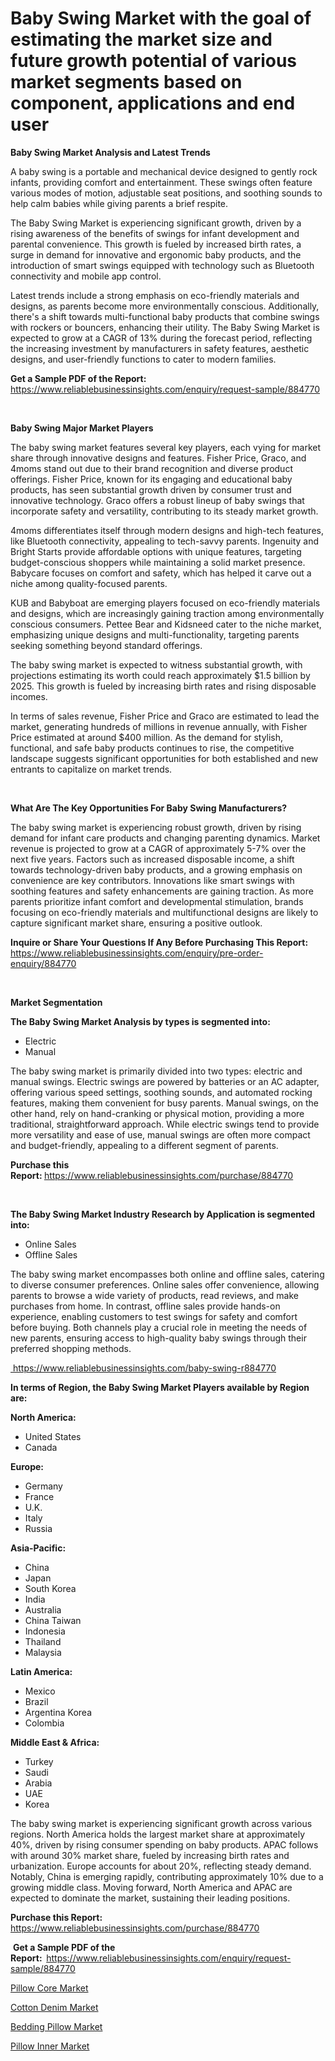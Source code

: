 <p><h1>Baby Swing Market with the goal of estimating the market size and future growth potential of various market segments based on component, applications and end user</h1></p><p><strong>Baby Swing Market Analysis and Latest Trends</strong></p>
<p><p>A baby swing is a portable and mechanical device designed to gently rock infants, providing comfort and entertainment. These swings often feature various modes of motion, adjustable seat positions, and soothing sounds to help calm babies while giving parents a brief respite. </p><p>The Baby Swing Market is experiencing significant growth, driven by a rising awareness of the benefits of swings for infant development and parental convenience. This growth is fueled by increased birth rates, a surge in demand for innovative and ergonomic baby products, and the introduction of smart swings equipped with technology such as Bluetooth connectivity and mobile app control. </p><p>Latest trends include a strong emphasis on eco-friendly materials and designs, as parents become more environmentally conscious. Additionally, there's a shift towards multi-functional baby products that combine swings with rockers or bouncers, enhancing their utility. The Baby Swing Market is expected to grow at a CAGR of 13% during the forecast period, reflecting the increasing investment by manufacturers in safety features, aesthetic designs, and user-friendly functions to cater to modern families.</p></p>
<p><strong>Get a Sample PDF of the Report:&nbsp;</strong> <a href="https://www.reliablebusinessinsights.com/enquiry/request-sample/884770?utm_campaign=84&utm_medium=2&utm_source=Github&utm_content=ia&utm_term=05022025&utm_id=baby-swing">https://www.reliablebusinessinsights.com/enquiry/request-sample/884770</a></p>
<p>&nbsp;</p>
<p><strong>Baby Swing Major Market Players</strong></p>
<p><p>The baby swing market features several key players, each vying for market share through innovative designs and features. Fisher Price, Graco, and 4moms stand out due to their brand recognition and diverse product offerings. Fisher Price, known for its engaging and educational baby products, has seen substantial growth driven by consumer trust and innovative technology. Graco offers a robust lineup of baby swings that incorporate safety and versatility, contributing to its steady market growth.</p><p>4moms differentiates itself through modern designs and high-tech features, like Bluetooth connectivity, appealing to tech-savvy parents. Ingenuity and Bright Starts provide affordable options with unique features, targeting budget-conscious shoppers while maintaining a solid market presence. Babycare focuses on comfort and safety, which has helped it carve out a niche among quality-focused parents.</p><p>KUB and Babyboat are emerging players focused on eco-friendly materials and designs, which are increasingly gaining traction among environmentally conscious consumers. Pettee Bear and Kidsneed cater to the niche market, emphasizing unique designs and multi-functionality, targeting parents seeking something beyond standard offerings.</p><p>The baby swing market is expected to witness substantial growth, with projections estimating its worth could reach approximately $1.5 billion by 2025. This growth is fueled by increasing birth rates and rising disposable incomes. </p><p>In terms of sales revenue, Fisher Price and Graco are estimated to lead the market, generating hundreds of millions in revenue annually, with Fisher Price estimated at around $400 million. As the demand for stylish, functional, and safe baby products continues to rise, the competitive landscape suggests significant opportunities for both established and new entrants to capitalize on market trends.</p></p>
<p>&nbsp;</p>
<p><strong>What Are The Key Opportunities For Baby Swing Manufacturers?</strong></p>
<p><p>The baby swing market is experiencing robust growth, driven by rising demand for infant care products and changing parenting dynamics. Market revenue is projected to grow at a CAGR of approximately 5-7% over the next five years. Factors such as increased disposable income, a shift towards technology-driven baby products, and a growing emphasis on convenience are key contributors. Innovations like smart swings with soothing features and safety enhancements are gaining traction. As more parents prioritize infant comfort and developmental stimulation, brands focusing on eco-friendly materials and multifunctional designs are likely to capture significant market share, ensuring a positive outlook.</p></p>
<p><strong>Inquire or Share Your Questions If Any Before Purchasing This Report:</strong> <a href="https://www.reliablebusinessinsights.com/enquiry/pre-order-enquiry/884770?utm_campaign=84&utm_medium=2&utm_source=Github&utm_content=ia&utm_term=05022025&utm_id=baby-swing">https://www.reliablebusinessinsights.com/enquiry/pre-order-enquiry/884770</a></p>
<p>&nbsp;</p>
<p><strong>Market Segmentation</strong></p>
<p><strong>The Baby Swing Market Analysis by types is segmented into:</strong></p>
<p><ul><li>Electric</li><li>Manual</li></ul></p>
<p><p>The baby swing market is primarily divided into two types: electric and manual swings. Electric swings are powered by batteries or an AC adapter, offering various speed settings, soothing sounds, and automated rocking features, making them convenient for busy parents. Manual swings, on the other hand, rely on hand-cranking or physical motion, providing a more traditional, straightforward approach. While electric swings tend to provide more versatility and ease of use, manual swings are often more compact and budget-friendly, appealing to a different segment of parents.</p></p>
<p><strong>Purchase this Report:&nbsp;</strong><a href="https://www.reliablebusinessinsights.com/purchase/884770?utm_campaign=84&utm_medium=2&utm_source=Github&utm_content=ia&utm_term=05022025&utm_id=baby-swing">https://www.reliablebusinessinsights.com/purchase/884770</a></p>
<p>&nbsp;</p>
<p><strong>The Baby Swing Market Industry Research by Application is segmented into:</strong></p>
<p><ul><li>Online Sales</li><li>Offline Sales</li></ul></p>
<p><p>The baby swing market encompasses both online and offline sales, catering to diverse consumer preferences. Online sales offer convenience, allowing parents to browse a wide variety of products, read reviews, and make purchases from home. In contrast, offline sales provide hands-on experience, enabling customers to test swings for safety and comfort before buying. Both channels play a crucial role in meeting the needs of new parents, ensuring access to high-quality baby swings through their preferred shopping methods.</p></p>
<p><a href="https://www.reliablebusinessinsights.com/baby-swing-r884770?utm_campaign=84&utm_medium=2&utm_source=Github&utm_content=ia&utm_term=05022025&utm_id=baby-swing">&nbsp;https://www.reliablebusinessinsights.com/baby-swing-r884770</a></p>
<p><strong>In terms of Region, the Baby Swing Market Players available by Region are:</strong></p>
<p>
    <p> <strong> North America: </strong>
        <ul>
            <li>United States</li>
            <li>Canada</li>
        </ul>
        </p> 
    <p> <strong> Europe: </strong>
        <ul>
            <li>Germany</li>
            <li>France</li>
            <li>U.K.</li>
            <li>Italy</li>
            <li>Russia</li>
        </ul>
        </p> 
    <p> <strong> Asia-Pacific: </strong>
        <ul>
            <li>China</li>
            <li>Japan</li>
            <li>South Korea</li>
            <li>India</li>
            <li>Australia</li>
            <li>China Taiwan</li>
            <li>Indonesia</li>
            <li>Thailand</li>
            <li>Malaysia</li>
        </ul>
        </p> 
    <p> <strong> Latin America: </strong>
        <ul>
            <li>Mexico</li>
            <li>Brazil</li>
            <li>Argentina Korea</li>
            <li>Colombia</li>
        </ul>
        </p> 
    <p> <strong> Middle East & Africa: </strong>
        <ul>
            <li>Turkey</li>
            <li>Saudi</li>
            <li>Arabia</li>
            <li>UAE</li>
            <li>Korea</li>
        </ul>
    </p>
    </p>
<p><p>The baby swing market is experiencing significant growth across various regions. North America holds the largest market share at approximately 40%, driven by rising consumer spending on baby products. APAC follows with around 30% market share, fueled by increasing birth rates and urbanization. Europe accounts for about 20%, reflecting steady demand. Notably, China is emerging rapidly, contributing approximately 10% due to a growing middle class. Moving forward, North America and APAC are expected to dominate the market, sustaining their leading positions.</p></p>
<p><strong>Purchase this Report: </strong><a href="https://www.reliablebusinessinsights.com/purchase/884770?utm_campaign=84&utm_medium=2&utm_source=Github&utm_content=ia&utm_term=05022025&utm_id=baby-swing">https://www.reliablebusinessinsights.com/purchase/884770</a></p>
<p>&nbsp;<strong>Get a Sample PDF of the Report:&nbsp;&nbsp;</strong><a href="https://www.reliablebusinessinsights.com/enquiry/request-sample/884770?utm_campaign=84&utm_medium=2&utm_source=Github&utm_content=ia&utm_term=05022025&utm_id=baby-swing">https://www.reliablebusinessinsights.com/enquiry/request-sample/884770</a></p>
<p><strong></strong></p>
<p><p><a href="https://github.com/genayziben/Market-Research-Report-List-1/blob/main/pillow-core-market.md?utm_campaign=84&utm_medium=2&utm_source=Github&utm_content=ia&utm_term=05022025&utm_id=baby-swing">Pillow Core Market</a></p><p><a href="https://github.com/meuskocov/Market-Research-Report-List-1/blob/main/cotton-denim-market.md?utm_campaign=84&utm_medium=2&utm_source=Github&utm_content=ia&utm_term=05022025&utm_id=baby-swing">Cotton Denim Market</a></p><p><a href="https://github.com/binnazcassam/Market-Research-Report-List-1/blob/main/bedding-pillow-market.md?utm_campaign=84&utm_medium=2&utm_source=Github&utm_content=ia&utm_term=05022025&utm_id=baby-swing">Bedding Pillow Market</a></p><p><a href="https://github.com/beroxiluwaya/Market-Research-Report-List-1/blob/main/pillow-inner-market.md?utm_campaign=84&utm_medium=2&utm_source=Github&utm_content=ia&utm_term=05022025&utm_id=baby-swing">Pillow Inner Market</a></p></p>